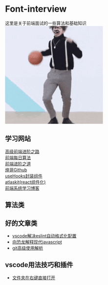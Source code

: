 <!--
 * @Description: 
 * @version: 
 * @Author: 朱宇
 * @Date: 2019-08-10 21:25:23
 * @LastEditTime: 2019-08-10 21:26:12
 -->
# Font-interview
这里是关于前端面试的一些算法和基础知识  
 ![朱宇](/image/1.gif)
## 学习网站
[高级前端进阶之路](https://muyiy.vip/blog/)  
[前端每日算法](https://github.com/Advanced-Frontend/Daily-Interview-Question)  
[前端进阶之道](https://yuchengkai.cn/)  
[煌哥Github](https://github.com/HuangQiii/Daily)  
[useHooks封装组件](https://github.com/streamich/react-use)  
[atlaskit(react组件化)](https://atlaskit.atlassian.com/packages/core/inline-edit)  
[前端系统学习博客](https://github.com/cucygh/fe-material)
## 算法类
## 好的文章类
* [vscode解决eslint自动格式化配置](https://www.cnblogs.com/benbentu/p/9661998.html)
* [向恐龙解释现代javascript](https://zhuanlan.zhihu.com/p/38209210)
* [git高级使用解析](https://gitbook.tw/interview)  
## vscode用法技巧和插件
* [文件夹在右键直接打开](https://www.cnblogs.com/zmdblog/p/10202193.html)

